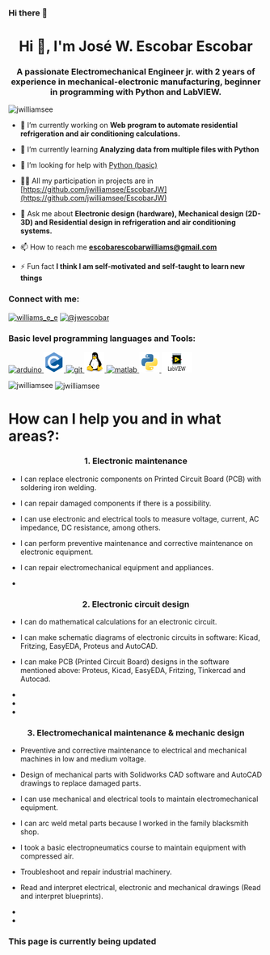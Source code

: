 ### Hi there 👋
<h1 align="center">Hi 👋, I'm José W. Escobar Escobar</h1>
<h3 align="center">A passionate Electromechanical Engineer jr. with 2 years of experience in mechanical-electronic manufacturing, beginner in programming with Python and LabVIEW.</h3>

<p align="left"> <img src="https://komarev.com/ghpvc/?username=jwilliamsee&label=Profile%20views&color=0715df&style=flat" alt="jwilliamsee" /> </p>

- 🔭 I’m currently working on **Web program to automate residential refrigeration and air conditioning calculations.**

- 🌱 I’m currently learning **Analyzing data from multiple files with Python**

- 🤝 I’m looking for help with [Python (basic)](https://github.com/jwilliamsee/EscobarJW/tree/main/AnalizandoDatosConPythonBasic)

- 👨‍💻 All my participation in projects are in [https://github.com/jwilliamsee/EscobarJW](https://github.com/jwilliamsee/EscobarJW)

- 💬 Ask me about **Electronic design (hardware), Mechanical design (2D-3D) and Residential design in refrigeration and air conditioning systems.**

- 📫 How to reach me **escobarescobarwilliams@gmail.com**

- ⚡ Fun fact **I think I am self-motivated and self-taught to learn new things**

<h3 align="left">Connect with me:</h3>
<p align="left">
<a href="https://instagram.com/williams_e_e" target="blank"><img align="center" src="https://raw.githubusercontent.com/rahuldkjain/github-profile-readme-generator/master/src/images/icons/Social/instagram.svg" alt="williams_e_e" height="30" width="40" /></a>
<a href="https://www.youtube.com/c/@jwescobar" target="blank"><img align="center" src="https://raw.githubusercontent.com/rahuldkjain/github-profile-readme-generator/master/src/images/icons/Social/youtube.svg" alt="@jwescobar" height="30" width="40" /></a>
</p>

<h3 align="left">Basic level programming languages and Tools:</h3>
<p align="left"> <a href="https://www.arduino.cc/" target="_blank" rel="noreferrer"> <img src="https://cdn.worldvectorlogo.com/logos/arduino-1.svg" alt="arduino" width="40" height="40"/> <a href="https://www.cprogramming.com/" target="_blank" rel="noreferrer"> <img src="https://raw.githubusercontent.com/devicons/devicon/master/icons/c/c-original.svg" alt="c" width="40" height="40"/> <a href="https://git-scm.com/" target="_blank" rel="noreferrer"> <img src="https://www.vectorlogo.zone/logos/git-scm/git-scm-icon.svg" alt="git" width="40" height="40"/> <a href="https://www.linux.org/" target="_blank" rel="noreferrer"> <img src="https://raw.githubusercontent.com/devicons/devicon/master/icons/linux/linux-original.svg" alt="linux" width="40" height="40"/> </a> <a href="https://www.mathworks.com/" target="_blank" rel="noreferrer"> <img src="https://upload.wikimedia.org/wikipedia/commons/2/21/Matlab_Logo.png" alt="matlab" width="40" height="40"/> </a> <a href="https://www.python.org" target="_blank" rel="noreferrer"> <img src="https://raw.githubusercontent.com/devicons/devicon/master/icons/python/python-original.svg" alt="python" width="40" height="40"/> </a> <a href="https://www.ni.com/es-mx/shop/labview.html" target="_blank" rel="noreferrer"> <img src="https://github.com/jwilliamsee/BancoDeImagenes/blob/main/IMAGENES/Labview.png?raw=true" alt="LabVIEW" width="60" height="40"/> </a> </p>

<p><img align="left" src="https://github-readme-stats.vercel.app/api/top-langs?username=jwilliamsee&show_icons=true&locale=en&layout=compact" alt="jwilliamsee" /></p>

<p>&nbsp;<img align="center" src="https://github-readme-stats.vercel.app/api?username=jwilliamsee&show_icons=true&theme=dracula&title_color=36cc00&text_color=f78502&bg_color=000000&locale=en" alt="jwilliamsee" /></p>

<h1 align="left">How can I help you and in what areas?:</h1>
<h3 align="middle">1. Electronic maintenance</h3>

- I can replace electronic components on Printed Circuit Board (PCB) with soldering iron welding.

- I can repair damaged components if there is a possibility.

- I can use electronic and electrical tools to measure voltage, current, AC impedance, DC resistance, among others.

- I can perform preventive maintenance and corrective maintenance on electronic equipment.

- I can repair electromechanical equipment and appliances.

- 

<h3 align="middle">2. Electronic circuit design</h3>

- I can do mathematical calculations for an electronic circuit.

- I can make schematic diagrams of electronic circuits in software: Kicad, Fritzing, EasyEDA, Proteus and AutoCAD. 

- I can make PCB (Printed Circuit Board) designs in the software mentioned above: Proteus, Kicad, EasyEDA, Fritzing, Tinkercad and Autocad.

-
-
-
  
<h3 align="middle">3. Electromechanical maintenance & mechanic design</h3>
  
- Preventive and corrective maintenance to electrical and mechanical machines in low and medium voltage.
  
- Design of mechanical parts with Solidworks CAD software and AutoCAD drawings to replace damaged parts.
  
- I can use mechanical and electrical tools to maintain electromechanical equipment.
  
- I can arc weld metal parts because I worked in the family blacksmith shop.
  
- I took a basic electropneumatics course to maintain equipment with compressed air.
  
- Troubleshoot and repair industrial machinery.

- Read and interpret electrical, electronic and mechanical drawings (Read and interpret blueprints).
  
- 
  
-
  

<h3 align="left">This page is currently being updated</h3>
<!--
**jwilliamsee/jwilliamsee** is a ✨ _special_ ✨ repository because its `README.md` (this file) appears on your GitHub profile.



